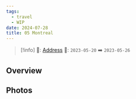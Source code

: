 ```yaml
---
tags:
  - travel
  - WIP
date: 2024-07-28
title: 05 Montreal
---
```


> [!info]
>📌: [Address]()
>📅: `2023-05-20` ➡️ `2023-05-26`

## Overview



## Photos
